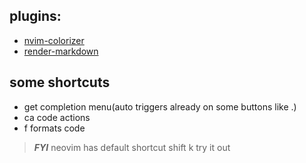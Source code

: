 ## plugins:

- [nvim-colorizer](https://github.com/catgoose/nvim-colorizer.lua)
- [render-markdown](https://github.com/MeanderingProgrammer/render-markdown.nvim)


## some shortcuts
- <C-space> get completion menu(auto triggers already on some buttons like .)
- <leader>ca  code actions
- <leader>f formats code

> **_FYI_** neovim has default shortcut shift k try it out
